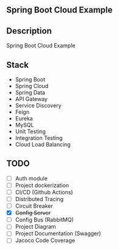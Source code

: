 ## Spring Boot Cloud Example

## Description

Spring Boot Cloud Example

## Stack

- Spring Boot
- Spring Cloud
- Spring Data
- API Gateway
- Service Discovery
- Feign
- Eureka
- MySQL
- Unit Testing
- Integration Testing
- Cloud Load Balancing

## TODO

- [ ] Auth module
- [ ] Project dockerization
- [ ] CI/CD (Github Actions)
- [ ] Distributed Tracing
- [ ] Circuit Breaker
- [X] ~~Config Server~~
- [ ] Config Bus (RabbitMQ)
- [ ] Project Diagram
- [ ] Project Documentation (Swagger)
- [ ] Jacoco Code Coverage